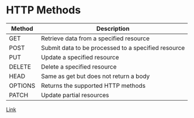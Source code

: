 <!--ts-->
<!--te-->

# HTTP Methods

Method | Description
------------|-----
GET | Retrieve data from a specified resource
POST | Submit data to be processed to a specified resource
PUT | Update a specified resource
DELETE | Delete a specified resource
HEAD | Same as get but does not return a body
OPTIONS | Returns the supported HTTP methods
PATCH | Update partial resources



[Link](https://www.youtube.com/watch?v=Q-BpqyOT3a8)
